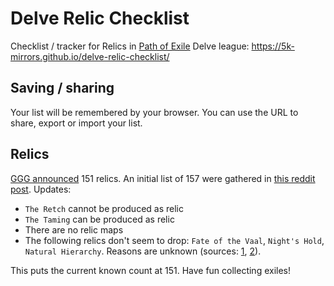 # Delve Relic Checklist

Checklist / tracker for Relics in [Path of Exile](https://www.pathofexile.com/) Delve league: https://5k-mirrors.github.io/delve-relic-checklist/

## Saving / sharing
Your list will be remembered by your browser. You can use the URL to share, export or import your list.

## Relics
[GGG announced](https://www.pathofexile.com/forum/view-thread/2197540) 151 relics. An initial list of 157 were gathered in [this reddit post](https://old.reddit.com/r/pathofexile/comments/97gmte/actual_list_of_151_reliquary_items/). Updates:
- `The Retch` cannot be produced as relic
- `The Taming` can be produced as relic
- There are no relic maps
- The following relics don't seem to drop: `Fate of the Vaal`, `Night's Hold`, `Natural Hierarchy`. Reasons are unknown (sources: [1](https://www.reddit.com/r/pathofexile/comments/9ejqeu/bugged_there_are_0_fate_of_the_vaal_sword_opened/), [2](https://www.pathofexile.com/forum/view-thread/2214627/page/1#p15802185)).

This puts the current known count at 151. Have fun collecting exiles!
